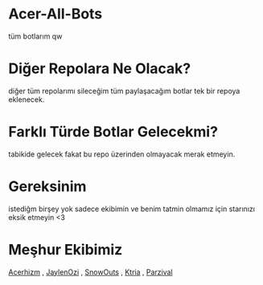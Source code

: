 # Acer-All-Bots
tüm botlarım qw

# Diğer Repolara Ne Olacak?
diğer tüm repolarımı sileceğim tüm paylaşacağım botlar tek bir repoya eklenecek.

# Farklı Türde Botlar Gelecekmi?
tabikide gelecek fakat bu repo üzerinden olmayacak merak etmeyin.

# Gereksinim
istediğm birşey yok sadece ekibimin ve benim tatmin olmamız için starınızı eksik etmeyin <3

# Meşhur Ekibimiz
[Acerhizm](https://github.com/acerhizmq) , [JaylenOzi](https://github.com/JaylenOzi) , [SnowOuts](https://github.com/SnowsOuts) , [Ktria](https://github.com/ktriacxx) , [Parzival](https://github.com/JeParzival)



